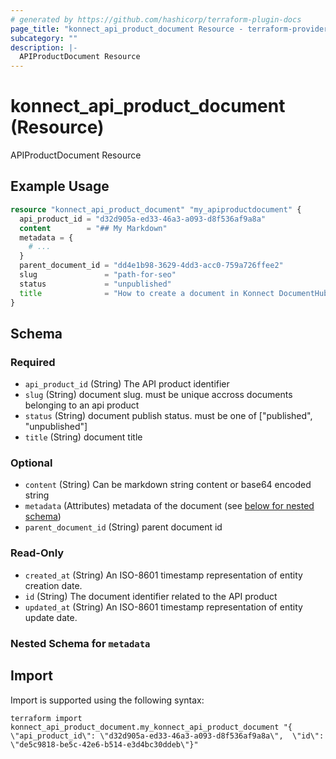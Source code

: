 ```yaml
---
# generated by https://github.com/hashicorp/terraform-plugin-docs
page_title: "konnect_api_product_document Resource - terraform-provider-konnect"
subcategory: ""
description: |-
  APIProductDocument Resource
---
```


# konnect_api_product_document (Resource)

APIProductDocument Resource

## Example Usage

```terraform
resource "konnect_api_product_document" "my_apiproductdocument" {
  api_product_id = "d32d905a-ed33-46a3-a093-d8f536af9a8a"
  content        = "## My Markdown"
  metadata = {
    # ...
  }
  parent_document_id = "dd4e1b98-3629-4dd3-acc0-759a726ffee2"
  slug               = "path-for-seo"
  status             = "unpublished"
  title              = "How to create a document in Konnect DocumentHub"
}
```

<!-- schema generated by tfplugindocs -->
## Schema

### Required

- `api_product_id` (String) The API product identifier
- `slug` (String) document slug. must be unique accross documents belonging to an api product
- `status` (String) document publish status. must be one of ["published", "unpublished"]
- `title` (String) document title

### Optional

- `content` (String) Can be markdown string content or base64 encoded string
- `metadata` (Attributes) metadata of the document (see [below for nested schema](#nestedatt--metadata))
- `parent_document_id` (String) parent document id

### Read-Only

- `created_at` (String) An ISO-8601 timestamp representation of entity creation date.
- `id` (String) The document identifier related to the API product
- `updated_at` (String) An ISO-8601 timestamp representation of entity update date.

<a id="nestedatt--metadata"></a>
### Nested Schema for `metadata`

## Import

Import is supported using the following syntax:

```shell
terraform import konnect_api_product_document.my_konnect_api_product_document "{ \"api_product_id\": \"d32d905a-ed33-46a3-a093-d8f536af9a8a\",  \"id\": \"de5c9818-be5c-42e6-b514-e3d4bc30ddeb\"}"
```
